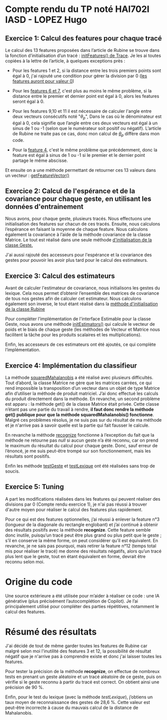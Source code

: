 # Compte rendu du TP noté HAI702I IASD - LOPEZ Hugo

## Exercice 1: Calcul des features pour chaque tracé

Le calcul des 13 features proposées dans l’article de Rubine se trouve dans la fonction d’initialisation d’un tracé :
[initFeatures() de Trace](src/geste/Trace.java#L37). Je les ai toutes copiées à la lettre de l’article, à quelques exceptions près : 

- Pour les features 1 et 2, si la distance entre les trois premiers points sont égal à 0, j'ai rajouté une condition pour gérer la division par 0 ([les features auront pour valeur 0](src/geste/Trace.java#L39))

- Pour les [features 6 et 7](src/geste/Trace.java#L80), c'est plus au moins le même problème, si la distance entre le premier et dernier point est égal à 0, alors les features seront égal à 0.

- Pour les features 9,10 et 11 il est nécessaire de calculer l'angle entre deux vecteurs consécutifs noté "$\theta_p$", Dans le cas où le dénominateur est égal à 0, cela signifie que l’angle entre ces deux vecteurs est égal à un sinus de 1 ou -1 (selon que le numérateur soit positif ou négatif). L’article de Rubine ne traite pas ce cas, donc mon calcul de [$\theta_p$](src/geste/Trace.java#L78) diffère dans mon code.

- Pour la [feature 4](src/geste/Trace.java#L67), c'est le même problème que précédemment, donc la feature est égal à sinus de 1 ou -1 si le premier et le dernier point partage le même abscisse.

Et ensuite on a une méthode permettant de retourner ces 13 valeurs dans un vecteur :
[getFeatureVector()](src/geste/Trace.java#L119)

## Exercice 2: Calcul de l'espérance et de la covariance pour chaque geste, en utilisant les données d'entrainement

Nous avons, pour chaque geste, plusieurs tracés. Nous effectuons une initialisation des features sur chacun de ces tracés. Ensuite, nous calculons l’espérance en faisant la moyenne de chaque feature. Nous calculons également la covariance à l’aide de la méthode covariance de la classe Matrice. Le tout est réalisé dans une seule méthode [d'initialisation de la classe Geste.](src/geste/Geste.java#24)

J'ai aussi rajouté des accesseurs pour l'espérance et la covariance des gestes pour pouvoir les avoir plus tard pour le calcul des estimateurs.

## Exercice 3: Calcul des estimateurs

Avant de calculer l'estimateur de covariance, nous initialisons les gestes du lexique. Cela nous permet d’obtenir l’ensemble des matrices de covariance de tous nos gestes afin de calculer cet estimateur. Nous calculons également son inverse, le tout étant réalisé dans la [méthode d'initialisation de la classe Rubine](src/classifieur/Rubine.java#L20)

Pour compléter l’implémentation de l'interface Estimable pour la classe Geste, nous avons une méthode [initEstimators()](src/geste/Geste.java#75) qui calcule le vecteur de poids et le biais de chaque geste (les méthodes de Vecteur et Matrice nous facilitent la tâche pour les produits scalaires et les multiplications).

Enfin, les accesseurs de ces estimateurs ont été ajoutés, ce qui complète l’implémentation.

## Exercice 4: Implémentation du classifieur

La méthode [squaredMahalanobis](src/classifieur/Rubine.java#66) a été réalisé avec plusieurs difficultés. Tout d’abord, la classe Matrice ne gère que les matrices carrées, ce qui rend impossible la transposition d’un vecteur dans un objet de type Matrice afin d’utiliser la méthode de produit matriciel. J’ai donc effectué les calculs du produit directement dans la méthode. En revanche, un second problème est apparu : la méthode get() de la classe Matrice était privée. Cette classe n’étant pas une partie du travail à rendre, **il faut donc rendre la méthode get() publique pour que la méthode squaredMahalanobis() fonctionne**.  Malgré ces problèmes résolus, je ne suis pas sur du résultat de ma méthode et je n'arrive pas à savoir quelle est la partie qui fait fausser le calcule.

En revanche la méthode [recognize](src/classifieur/Rubine.java#50) fonctionne à l’exception du fait que la méthode ne retourne pas *null* si aucun geste n’a été reconnu, car on prend le maximum du résultat du calcul pour chaque geste. Donc, sauf erreur de l’énoncé, je me suis peut-être trompé sur son fonctionnement, mais les résultats sont positifs.

Enfin les méthode [testGeste](src/classifieur/Rubine.java#97) et [testLexique](src/classifieur/Rubine.java#124) ont été réalisées sans trop de soucis.

## Exercice 5: Tuning

A part les modifications réalisées dans les features qui peuvent réaliser des divisions par 0 (Compte rendu exercice 1), je n'ai pas réussi à trouver d'autre moyen pour réaliser le calcul des features plus rapidement. 

Pour ce qui est des features optionnelles, j’ai réussi à enlever la feature n°3 (longueur de la diagonale du rectangle englobant) et j’ai continué à obtenir des résultats positifs avec la méthode **recognize**. Cette feature semble donc inutile, puisqu’un tracé peut être plus grand ou plus petit que le geste ; s’il en conserve la même forme, on peut considérer qu’il est équivalent. En revanche, je ne sais pas pourquoi, mais retirer la feature n°12 (temps total mis pour réaliser le tracé) me donne des résultats négatifs, alors qu’un tracé plus lent que le geste, tout en étant équivalent en forme, devrait être reconnu selon moi.


# Origine du code

Une source extérieure a été utilisée pour m’aider à réaliser ce code : une IA générative (plus précisément l’autocomplétion de Copilot). Je l’ai principalement utilisé pour compléter des parties répétitives, notamment le calcul des features.

# Résumé des résultats 

J'ai décidé de tout de même garder toutes les features de Rubine car malgré selon moi l'inutilité des features 3 et 12, la possibilité de résultat négatif que je n'arrive pas à comprendre existe et donc j'ai laisser toutes les features.

Pour tester la précision de la méthode **recognize**, on effectue de nombreux tests en prenant un geste aléatoire et un tracé aléatoire de ce geste, puis on vérifie si le geste reconnu à partir du tracé est correct. On obtient ainsi une précision de 90 %.

Enfin, pour le test du lexique (avec la méthode *testLexique*), j’obtiens un taux moyen de reconnaissance des gestes de 28,6 %. Cette valeur est peut-être incorrecte à cause du mauvais calcul de la distance de Mahalanobis.
